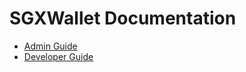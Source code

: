 # SGXWallet Documentation

-   [Admin Guide](admin-guide.md)
-   [Developer Guide](developer-guide.md)
